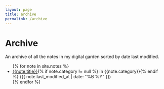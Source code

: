 ```yaml
---
layout: page
title: archive
permalink: /archive
---
```


<h1>Archive</h1>

An archive of all the notes in my digital garden sorted by date last modified.

<ul class="archive">
{% for note in site.notes %}
<li><a href="{{ note.url }}{%- if site.use_html_extension -%}.html{%- endif -%}" class="internal-link">{{note.title}}</a>{% if note.category != null %} in {{note.category}}{% endif %} <span>({{ note.last_modified_at | date: "%B %Y" }})</span></li>
{% endfor %}
</ul>


<style>
  .wrapper {
    max-width: 58em;
  }
</style>